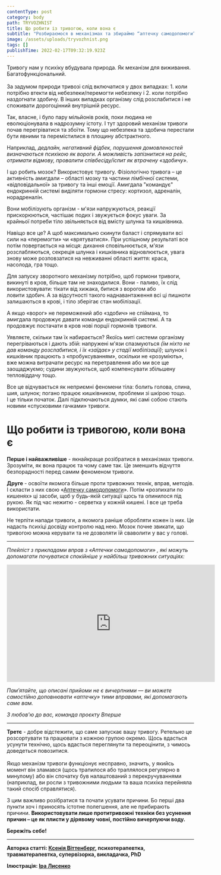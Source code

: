 ```yaml
---
contentType: post
category: body
path: TRYVOZHNIST
title: Що робити із тривогою, коли вона є
subtitle: "Розбираємося в механізмах та збираймо “аптечку самодопомоги” "
image: /assets/uploads/tryvozhnist.png
tags: []
publishTime: 2022-02-17T09:32:19.923Z
---
```

<!--StartFragment-->

Тривогу нам у психіку вбудувала природа. Як механізм для виживання. Багатофункціональний.\
\
За задумом природи тривозі слід включатися у двох випадках: 1. коли потрібно втекти від небезпеки/перемогти небезпеку і 2. коли потрібно наздогнати здобичу. В інших випадках організму слід розслабитися і не споживати дорогоцінний внутрішній ресурс.

Так, власне, і було пару мільйонів років, поки людина не еволюціонувала в надрозумну істоту. І тут здоровий механізм тривоги почав перегріватися та збоїти. Тому що небезпека та здобича перестали бути явними та перемістилися в площину абстрактного.

Наприклад, *дедлайн, негативний фідбек, порушення домовленостей визначаються психікою як вороги. А можливість запізнитися на рейс, отримати відмову, провалити співбесіду/іспит як втрачену «здобичу»*.

І що робить мозок? Використовує тривогу. Фізіологічно тривога – це активність амигдали – області мозку та частини лімбічної системи, «відповідальної» за тривогу та інші емоції. Амигдала "командує" ендокринній системі виділяти гормони стресу: кортизол, адреналін, норадреналін.

Вони мобілізують організм - м'язи напружуються, реакції прискорюються, частішає подих і звужується фокус уваги. За крайньої потреби тіло звільняється від вмісту шлунка та кишківника.

Навіщо все це? А щоб максимально скинути баласт і спрямувати всі сили на «перемогти» чи «врятуватися». При успішному результаті все потім повертається на місця: дихання сповільнюється, м'язи розслабляються, секреція шлунка і кишківника відновлюється, увага знову може розповзатися на невживанні області життя: краса, насолода, гра тощо.

Для запуску зворотного механізму потрібно, щоб гормони тривоги, викинуті в кров, більше там не знаходилися. Вони - паливо, їх слід використовувати: тікати від хижака, битися з ворогом або ловити здобич. А за відсутності такого наднавантаження всі ці пишноти залишаються в крові, і тіло зберігає стан мобілізації.

А якщо «ворог» не переможений або «здобич» не спіймана, то амигдала продовжує давати команди ендокринній системі. А та продовжує постачати в кров нові порції гормонів тривоги. 

Уявляєте, скільки там їх набирається? Якоїсь миті системи організму перегріваються і дають збій: напружені м'язи спазмуються *(їм ніхто не дав команду розслабитися, і їх «заїдає» у стадії мобілізації)*; шлунок і кишківник працюють з «пробуксуванням», оскільки не «розуміють», вже можна витрачати ресурс на перетравлення або ми все ще заощаджуємо; судини звужуються, щоб компенсувати збільшену тепловіддачу тощо.

Все це відчувається як неприємні феномени тіла: болить голова, спина, шия, шлунок; погано працює кишківником, проблеми зі шкірою тощо.\
І це тільки початок. Далі підключаються думки, які самі собою стають новими «спусковими гачками» тривоги.



# Що робити із тривогою, коли вона є



**Перше і найважливіше** - якнайкраще розібратися в механізмах тривоги. Зрозуміти, як вона працює та чому саме так. Це зменшить відчуття безпорадності перед самим феноменом тривоги.

**Друге** - освоїти якомога більше проти тривожних технік, вправ, методів. І скласти з них свою «[Аптечку самодопомоги](https://www.youtube.com/watch?v=vCvDWu6qHKQ&list=PLz7CNUtkWOpQGx3ggI6OuDlLJtGHU7Lc2)». Потім «розпихати по кишенях» ці засоби, щоб у будь-якій ситуації щось та опинилося під рукою. Як під час нежитю - серветка у кожній кишені. І все це треба використати. 

Не терпіти напади тривоги, а якомога раніше обробляти кожен із них. Це надасть психіці досвіду контролю над нею. Мозок почне звикати, що тривогою можна керувати та не дозволяти їй сваволити у вас у голові.

- - -

*Плейліст з прикладами вправ з «Аптечки самодопомоги» , які можуть допомагати почуватися спокійніше у найбільш тривожних ситуаціях:*

<iframe width="560" height="315" src="https://www.youtube.com/embed/vCvDWu6qHKQ" title="YouTube video player" frameborder="0" allow="accelerometer; autoplay; clipboard-write; encrypted-media; gyroscope; picture-in-picture" allowfullscreen></iframe>

*Пам’ятайте, що описані прийоми не є вичерпними — ви можете самостійно доповнювати «аптечку» тими вправами, які допомагають саме вам.* 

*З любов'ю до вас, команда проєкту Вперше*

- - -

**Третє** - добре відстежити, що саме запускає вашу тривогу. Ретельно це розсортувати та працювати з кожною групою окремо. Щось вдасться усунути технічно, щось вдасться переглянути та переоцінити, з чимось доведеться повозитися.\
\
Якщо механізм тривоги функціонує несправно, значить, у якийсь момент він зламався (щось трапилося або траплялося регулярно в минулому) або він спочатку був налаштований з перекручуваннями (наприклад, ви росли з тривожними людьми та ваша психіка перейняла такий спосіб справлятися).

З цим важливо розібратися та почати усувати причини. Бо перші два пункти хоч і приносять істотне полегшення, але не прибирають причини. **Використовувати лише протитривожні техніки без усунення причин – це як плисти у дірявому човні, постійно вичерпуючи воду.**

**Бережіть себе!**

<!--StartFragment-->

- - -

<!--EndFragment-->

<!--StartFragment-->

**Авторка статті: [Ксенія Віттенберг](https://vittenbergschool.com/), психотерапевтка, травматерапевтка, супервізорка, викладачка, PhD**

**Ілюстрація: [Іра Лисенко](https://instagram.com/lysenko_ira)**

<!--EndFragment-->